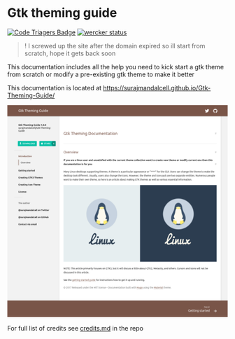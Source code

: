 # Gtk theming guide
[![Code Triagers Badge](https://www.codetriage.com/surajmandalcell/gtk-theming-guide/badges/users.svg)](https://www.codetriage.com/surajmandalcell/gtk-theming-guide)
[![wercker status](https://app.wercker.com/status/287c6590690fc1dbb81d924625c9c1b1/s/master "wercker status")](https://app.wercker.com/project/byKey/287c6590690fc1dbb81d924625c9c1b1)


> ! I screwed up the site after the domain expired so ill start from scratch, hope it gets back soon


This documentation includes all the help you need to kick start a gtk theme from scratch or modify a pre-existing gtk theme to make it better

This documentation is located at https://surajmandalcell.github.io/Gtk-Theming-Guide/

![](static/img/thumbnail.png)

For full list of credits see [credits.md](credits.md) in the repo



